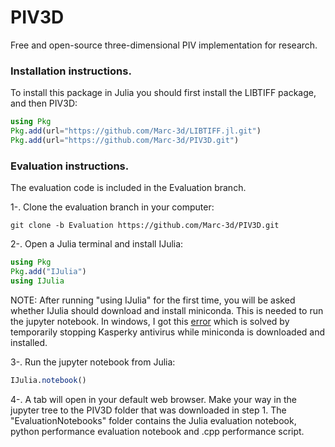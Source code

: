 # PIV3D
Free and open-source three-dimensional PIV implementation for research. 

### Installation instructions.

To install this package in Julia you should first install the LIBTIFF package, and then PIV3D: 
```Julia
using Pkg
Pkg.add(url="https://github.com/Marc-3d/LIBTIFF.jl.git")
Pkg.add(url="https://github.com/Marc-3d/PIV3D.git")
```

### Evaluation instructions. 

The evaluation code is included in the Evaluation branch. 

1-. Clone the evaluation branch in your computer: 

```
git clone -b Evaluation https://github.com/Marc-3d/PIV3D.git
```

2-. Open a Julia terminal and install IJulia: 

```Julia
using Pkg
Pkg.add("IJulia")
using IJulia
```

NOTE: After running "using IJulia" for the first time, you will be asked whether IJulia should download and install miniconda. This is needed to run the jupyter notebook. In windows, I got this [error] which is solved by temporarily stopping Kasperky antivirus while miniconda is downloaded and installed. 

[error]: https://discourse.julialang.org/t/problem-with-curl-exe-windows-and-package-installation/29525/21

3-. Run the jupyter notebook from Julia: 

```Julia
IJulia.notebook()
```

4-. A tab will open in your default web browser. Make your way in the jupyter tree to the PIV3D folder that was downloaded in step 1. The "EvaluationNotebooks"  folder contains the Julia evaluation notebook, python performance evaluation notebook and .cpp performance script. 
